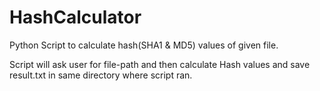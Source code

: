 # HashCalculator
Python Script to calculate hash(SHA1 &amp; MD5) values of given file.

Script will ask user for file-path and then calculate Hash values and save result.txt in same directory where script ran.
